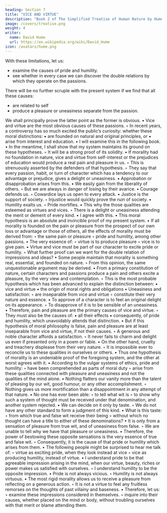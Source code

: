 ```yaml
---
heading: Section 7
title: "VICE AND VIRTUE"
description: "Book 2 of The Simplified Treatise of Human Nature by Hume"
image: /covers/treatise.png
weight: 4
writer:
  name: David Hume
  url: https://en.wikipedia.org/wiki/David_Hume
icon: /avatars/hume.png
---
```



With these limitations, let us:
- examine the causes of pride and humility.
- see whether in every case we can discover the double relations by which they operate on the passions.

There will be no further scruple with the present system if we find that all these causes:
- are related to self
- produce a pleasure or uneasiness separate from the passion.

We shall principally prove the latter point as the former is obvious.
    • Vice and virtue are the most obvious causes of these passions.
        ◦ In recent years, a controversy has so much excited the public’s curiosity: whether these moral distinctions:
            ▪ are founded on natural and original principles, or
            ▪ arise from interest and education.
    • I will examine this in the following book.
    • In the meantime, I shall show that my system maintains its ground on these hypotheses.
        ◦ It will be a strong proof of its solidity.
    • If morality had no foundation in nature, vice and virtue from self-interest or the prejudices of education would produce a real pain and pleasure in us.
        ◦ This is strenuously asserted by the defenders of that hypothesis.
        ◦ They say that every passion, habit, or turn of character which has a tendency to our advantage or prejudice, gives a delight or uneasiness.
            ▪ Approbation or disapprobation arises from this.
    • We easily gain from the liberality of others.
        ◦ But we are always in danger of losing by their avarice.
    • Courage defends us.
        ◦ Cowardice lays us open to every attack.
    • Justice is the support of society.
        ◦ Injustice would quickly prove the ruin of society.
    • Humility exalts us.
        ◦ Pride mortifies.
    • This why the those qualities are esteemed as virtues and vices.
        ◦ There is a delight or uneasiness attending the merit or demerit of every kind.
    • I agree with this. 
    • This moral hypothesis is an absolute and invincible proof of my present system.
    • If all morality is founded on the pain or pleasure from the prospect of our own loss or advantage or those of others, all the effects of morality must be derived from:
        ◦ the same pain or pleasure
        ◦ pride and humility, among other passions.
    • The very essence of:
        ◦ virtue is to produce pleasure
        ◦ vice is to give pain.
    • Virtue and vice must be part of our character to excite pride or humility.
        ◦ What further proof can we want for the double relation of impressions and ideas?
    • Some people maintain that morality is something real, essential, and founded on nature.
        ◦ From this opinion, the same unquestionable argument may be derived.
    • From a primary constitution of nature, certain characters and passions produce a pain and others excite a pleasure, by the very view and contemplation.
        ◦ This is the most probable hypothesis which has been advanced to explain the distinction between:
            ▪ vice and virtue
            ▪ the origin of moral rights and obligations
    • Uneasiness and satisfaction:
        ◦ are inseparable from vice and virtue
        ◦ constitute their very nature and essence.
    • To approve of a character is to feel an original delight on its appearance.
        ◦ To disapprove of it is to be sensible of an uneasiness.
    • Therefore, pain and pleasure are the primary causes of vice and virtue.
        ◦ They must also be the causes of:
            ▪ all their effects
            ▪ consequently, of pride and humility, which unavoidably attends that distinction.
    • But if this hypothesis of moral philosophy is false, pain and pleasure are at least inseparable from vice and virtue, if not their causes.
        ◦ A generous and noble character affords a satisfaction.
        ◦ It never fails to charm and delight us even if presented only in a poem or fable.
    • On the other hand, cruelty and treachery displease from their very nature.
        ◦ It is impossible ever to reconcile us to these qualities in ourselves or others.
    • Thus one hypothesis of morality is an undeniable proof of the foregoing system, and the other at worst agrees with it.
    • According to the vulgar systems of ethics, pride and humility:
        ◦ have been comprehended as parts of moral duty
        ◦ arise from these qualities connected with pleasure and uneasiness and not the qualities of the mind alone.
    • Nothing flatters our vanity more than the talent of pleasing by our wit, good humour, or any other accomplishment.
        ◦ Nothing gives us more mortification than a disappointment in any attempt of that nature.
    • No one has ever been able:
        ◦ to tell what wit is
        ◦ to show why such a system of thought must be received under that denomination, and another system rejected.
    • We can decide on it only by taste.
        ◦ We do not have any other standard to form a judgment of this kind.
    • What is this taste:
        ◦ from which true and false wit receive their being
        ◦ without which no thought can have a title to either of these denominations?
    • It is only from a sensation of pleasure from true wit, and of uneasiness from false.
        ◦ We are unable to tell why we have that pleasure or uneasiness.
    • Therefore, the power of bestowing these opposite sensations is the very essence of true and false wit.
        ◦ Consequently, it is the cause of that pride or humility which arises from them.
    • The following people might be surprised to hear me talk of:
        ◦ virtue as exciting pride, when they look instead at vice
        ◦ vice as producing humility, instead of virtue.
    • I understand pride to be that agreeable impression arising in the mind, when our virtue, beauty, riches or power makes us satisfied with ourselves.
        ◦ I understand humility to be the opposite impression.
    • Pride is not always vicious.
        ◦ Humility is not always virtuous.
    • The most rigid morality allows us to receive a pleasure from reflecting on a generous action.
        ◦ It is not a virtue to feel any fruitless remorses on the thoughts of past villainy and baseness.
    • Therefore, let us:
        ◦ examine these impressions considered in themselves.
        ◦ inquire into their causes, whether placed on the mind or body, without troubling ourselves with that merit or blame attending them.

